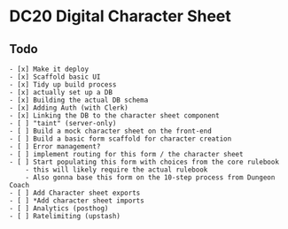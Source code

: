 # DC20 Digital Character Sheet

## Todo

    - [x] Make it deploy
    - [x] Scaffold basic UI
    - [x] Tidy up build process
    - [x] actually set up a DB
    - [x] Building the actual DB schema
    - [x] Adding Auth (with Clerk)
    - [x] Linking the DB to the character sheet component
    - [ ] "taint" (server-only)
    - [ ] Build a mock character sheet on the front-end
    - [ ] Build a basic form scaffold for character creation
    - [ ] Error management?
    - [ ] implement routing for this form / the character sheet
    - [ ] Start populating this form with choices from the core rulebook
        - this will likely require the actual rulebook
        - Also gonna base this form on the 10-step process from Dungeon Coach
    - [ ] Add Character sheet exports
    - [ ] *Add character sheet imports
    - [ ] Analytics (posthog)
    - [ ] Ratelimiting (upstash)
